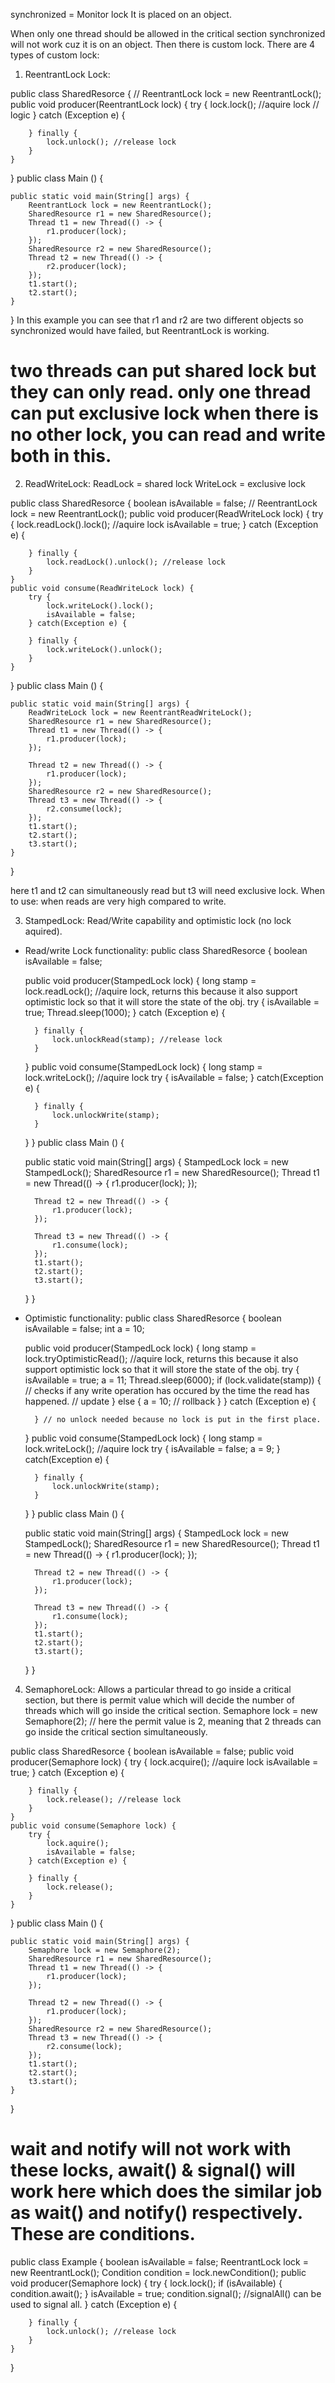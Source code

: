 synchronized = Monitor lock
It is placed on an object.

When only one thread should be allowed in the critical section synchronized will not work cuz it is on an object.
Then there is custom lock. There are 4 types of custom lock:
1) ReentrantLock Lock:

public class SharedResorce {
    // ReentrantLock lock = new ReentrantLock();
    public void producer(ReentrantLock lock) {
        try {
            lock.lock(); //aquire lock
            // logic
        } catch (Exception e) {

        } finally {
            lock.unlock(); //release lock
        }
    }
}
public class Main () {
    
    public static void main(String[] args) {
        ReentrantLock lock = new ReentrantLock();
        SharedResource r1 = new SharedResource();
        Thread t1 = new Thread(() -> {
            r1.producer(lock);
        });
        SharedResource r2 = new SharedResource();
        Thread t2 = new Thread(() -> {
            r2.producer(lock);
        });
        t1.start();
        t2.start();
    }
}
In this example you can see that r1 and r2 are two different objects so synchronized would have failed, but ReentrantLock is working.

# two threads can put shared lock but they can only read. only one thread can put exclusive lock when there is no other lock, you can read and write both in this.

2) ReadWriteLock:
ReadLock = shared lock
WriteLock = exclusive lock

public class SharedResorce {
    boolean isAvailable = false;
    // ReentrantLock lock = new ReentrantLock();
    public void producer(ReadWriteLock lock) {
        try {
            lock.readLock().lock(); //aquire lock
            isAvailable = true;
        } catch (Exception e) {

        } finally {
            lock.readLock().unlock(); //release lock
        }
    }
    public void consume(ReadWriteLock lock) {
        try {
            lock.writeLock().lock();
            isAvailable = false;
        } catch(Exception e) {

        } finally {
            lock.writeLock().unlock();
        }
    }
}
public class Main () {
    
    public static void main(String[] args) {
        ReadWriteLock lock = new ReentrantReadWriteLock();
        SharedResource r1 = new SharedResource();
        Thread t1 = new Thread(() -> {
            r1.producer(lock);
        });
        
        Thread t2 = new Thread(() -> {
            r1.producer(lock);
        });
        SharedResource r2 = new SharedResource();
        Thread t3 = new Thread(() -> {
            r2.consume(lock);
        });
        t1.start();
        t2.start();
        t3.start();
    }
}

here t1 and t2 can simultaneously read but t3 will need exclusive lock.
When to use: when reads are very high compared to write.

3) StampedLock: 
Read/Write capability and optimistic lock (no lock aquired).
- Read/write Lock functionality:
public class SharedResorce {
    boolean isAvailable = false;
    
    public void producer(StampedLock lock) {
        long stamp = lock.readLock(); //aquire lock, returns this because it also support optimistic lock so that it will store the state of the obj.
        try { 
            isAvailable = true;
            Thread.sleep(1000);
        } catch (Exception e) {

        } finally {
            lock.unlockRead(stamp); //release lock
        }
    }
    public void consume(StampedLock lock) {
        long stamp = lock.writeLock(); //aquire lock
        try {
            isAvailable = false;
        } catch(Exception e) {

        } finally {
            lock.unlockWrite(stamp);
        }
    }
}
public class Main () {
    
    public static void main(String[] args) {
        StampedLock lock = new StampedLock();
        SharedResource r1 = new SharedResource();
        Thread t1 = new Thread(() -> {
            r1.producer(lock);
        });
        
        Thread t2 = new Thread(() -> {
            r1.producer(lock);
        });
        
        Thread t3 = new Thread(() -> {
            r1.consume(lock);
        });
        t1.start();
        t2.start();
        t3.start();
    }
}
- Optimistic functionality:
public class SharedResorce {
    boolean isAvailable = false;
    int a = 10;
    
    public void producer(StampedLock lock) {
        long stamp = lock.tryOptimisticRead(); //aquire lock, returns this because it also support optimistic lock so that it will store the state of the obj.
        try { 
            isAvailable = true;
            a = 11;
            Thread.sleep(6000);
            if (lock.validate(stamp)) { // checks if any write operation has occured by the time the read has happened.
                // update
            } else {
                a = 10;
                // rollback
            }
        } catch (Exception e) {

        } // no unlock needed because no lock is put in the first place.
    }
    public void consume(StampedLock lock) {
        long stamp = lock.writeLock(); //aquire lock
        try {
            isAvailable = false;
            a = 9;
        } catch(Exception e) {

        } finally {
            lock.unlockWrite(stamp);
        }
    }
}
public class Main () {
    
    public static void main(String[] args) {
        StampedLock lock = new StampedLock();
        SharedResource r1 = new SharedResource();
        Thread t1 = new Thread(() -> {
            r1.producer(lock);
        });
        
        Thread t2 = new Thread(() -> {
            r1.producer(lock);
        });
        
        Thread t3 = new Thread(() -> {
            r1.consume(lock);
        });
        t1.start();
        t2.start();
        t3.start();
    }
}

4) SemaphoreLock:
Allows a particular thread to go inside a critical section, but there is  permit value which will decide the number of threads which will go inside the critical section.
Semaphore lock = new Semaphore(2); // here the permit value is 2, meaning that 2 threads can go inside the critical section simultaneously. 

public class SharedResorce {
    boolean isAvailable = false;
    public void producer(Semaphore lock) {
        try {
            lock.acquire(); //aquire lock
            isAvailable = true;
        } catch (Exception e) {

        } finally {
            lock.release(); //release lock
        }
    }
    public void consume(Semaphore lock) {
        try {
            lock.aquire();
            isAvailable = false;
        } catch(Exception e) {

        } finally {
            lock.release();
        }
    }
}
public class Main () {
    
    public static void main(String[] args) {
        Semaphore lock = new Semaphore(2);
        SharedResource r1 = new SharedResource();
        Thread t1 = new Thread(() -> {
            r1.producer(lock);
        });
        
        Thread t2 = new Thread(() -> {
            r1.producer(lock);
        });
        SharedResource r2 = new SharedResource();
        Thread t3 = new Thread(() -> {
            r2.consume(lock);
        });
        t1.start();
        t2.start();
        t3.start();
    }
}


# wait and notify will not work with these locks, await() & signal() will work here which does the similar job as wait() and notify() respectively. These are conditions.
public class Example {
    boolean isAvailable = false;
    ReentrantLock lock = new ReentrantLock();
    Condition condition = lock.newCondition();
    public void producer(Semaphore lock) {
        try {
            lock.lock();
            if (isAvailable) {
                condition.await();
            }
            isAvailable = true;
            condition.signal(); //signalAll() can be used to signal all.
        } catch (Exception e) {

        } finally {
            lock.unlock(); //release lock
        }
    }
}
